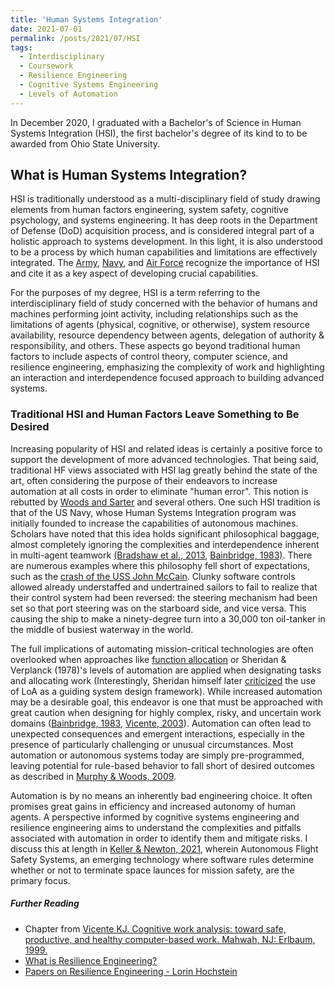 ```yaml
---
title: 'Human Systems Integration'
date: 2021-07-01
permalink: /posts/2021/07/HSI
tags:
  - Interdisciplinary
  - Coursework
  - Resilience Engineering
  - Cognitive Systems Engineering
  - Levels of Automation
---
```




In December 2020, I graduated with a Bachelor's of Science in Human Systems Integration (HSI), the first bachelor's degree of its kind to to be awarded from Ohio State University.


## What is Human Systems Integration?
HSI is traditionally understood as a multi-disciplinary field of study drawing elements from human factors engineering, system safety, cognitive psychology, and systems engineering. It has deep roots in the Department of Defense (DoD) acquisition process, and is considered integral part of a holistic approach to systems development. In this light, it is also understood to be a process by which human capabilities and limitations are effectively integrated. The [Army](https://www.acqnotes.com/Attachments/HSI%20and%20ESOH%20Handbook%20for%20Pre%20MS%20A%20JCIDS%20and%20AoA%20Activities.pdf?_ga=2.130816399.1695205953.1625250278-595137530.1625250278), [Navy](https://nps.edu/documents/104395560/0/hsi_Masters_brochure_web_150427.pdf/42354142-4937-4155-a2f2-4346589438ff?t=1446069280000), and [Air Force](https://www.acqnotes.com/Attachments/Air%20Force%20Human%20System%20Integration%20Handbook.pdf?_ga=2.138026672.1695205953.1625250278-595137530.1625250278) recognize the importance of HSI and cite it as a key aspect of developing crucial capabilities.


For the purposes of my degree, HSI is a term referring to the interdisciplinary field of study concerned with the behavior of humans and machines performing joint activity, including relationships such as the limitations of agents (physical, cognitive, or otherwise), system resource availability, resource dependency between agents, delegation of authority & responsibility, and others. These aspects go beyond traditional human factors to include aspects of control theory, computer science, and resilience engineering, emphasizing the complexity of work and highlighting an interaction and interdependence focused approach to building advanced systems.


### Traditional HSI and Human Factors Leave Something to Be Desired
Increasing popularity of HSI and related ideas is certainly a positive force to support the development of more advanced technologies. That being said, traditional HF views associated with HSI lag greatly behind the state of the art, often considering the purpose of their endeavors to increase automation at all costs in order to eliminate "human error". This notion is rebutted by [Woods and Sarter](https://apps.dtic.mil/sti/pdfs/ADA492127.pdf) and several others. One such HSI tradition is that of the US Navy, whose Human Systems Integration program was initially founded to increase the capabilities of autonomous machines. Scholars have noted that this idea holds significant philosophical baggage, almost completely ignoring the complexities and interdependence inherent in multi-agent teamwork [(Bradshaw et al., 2013](https://www.researchgate.net/publication/260304859_The_Seven_Deadly_Myths_of_Autonomous_Systems), [Bainbridge, 1983)](https://ckrybus.com/static/papers/Bainbridge_1983_Automatica.pdf). There are numerous examples where this philosophy fell short of expectations, such as the [crash of the USS John McCain](https://features.propublica.org/navy-accidents/us-navy-crashes-japan-cause-mccain/). Clunky software controls allowed already understaffed and undertrained sailors to fail to realize that their control system had been reversed: the steering mechanism had been set so that port steering was on the starboard side, and vice versa. This causing the ship to make a ninety-degree turn into a 30,000 ton oil-tanker in the middle of busiest waterway in the world. 


The full implications of automating mission-critical technologies are often overlooked when approaches like [function allocation](https://cyberleninka.org/article/n/1169062.pdf) or Sheridan & Verplanck (1978)'s levels of automation are applied when designating tasks and allocating work (Interestingly, Sheridan himself later [criticized](https://journals.sagepub.com/doi/full/10.1177/1555343417724964) the use of LoA as a guiding system design framework). While increased automation may be a desirable goal, this endeavor is one that must be approached with great caution when designing for highly complex, risky, and uncertain work domains ([Bainbridge, 1983](https://ckrybus.com/static/papers/Bainbridge_1983_Automatica.pdf), [Vicente, 2003](https://qualitysafety.bmj.com/content/qhc/12/4/291.full.pdf)). Automation can often lead to unexpected consequences and emergent interactions, especially in the presence of particularly challenging or unusual circumstances. Most automation or autonomous systems today are simply pre-programmed, leaving potential for rule-based behavior to fall short of desired outcomes as described in [Murphy & Woods, 2009](http://www.inf.ufrgs.br/~prestes/Courses/Robotics/beyond%20asimov.pdf). 

Automation is by no means an inherently bad engineering choice. It often promises great gains in efficiency and increased autonomy of human agents. A perspective informed by cognitive systems engineering and resilience engineering aims to understand the complexities and pitfalls associated with automation in order to identify them and mitigate risks. I discuss this at length in [Keller & Newton, 2021](), wherein Autonomous Flight Safety Systems, an emerging technology where software rules determine whether or not to terminate space launces for mission safety, are the primary focus. 




##### Further Reading
* Chapter from [Vicente KJ. Cognitive work analysis: toward safe, productive, and
  healthy computer-based work. Mahwah, NJ: Erlbaum, 1999.](https://faculty.washington.edu/fidelr/RayaPubs/CWA-bookchapter.pdf)
* [What is Resilience Engineering?](https://github.com/lorin/resilience-engineering/blob/master/intro.md)
* [Papers on Resilience Engineering - Lorin Hochstein](https://github.com/lorin/resilience-engineering)
